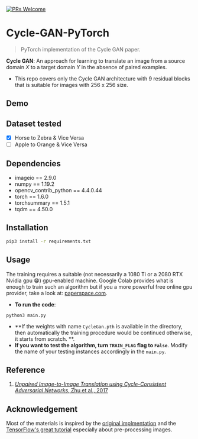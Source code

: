 [![PRs Welcome](https://img.shields.io/badge/PRs-welcome-brightgreen.svg?style=flat-square)](http://makeapullrequest.com) 

# Cycle-GAN-PyTorch
>  PyTorch implementation of the Cycle GAN paper.

**Cycle GAN**: An approach for learning to translate an image from a source domain *X* to a target domain *Y* in the absence of paired examples.

- This repo covers only the Cycle GAN architecture with 9 residual blocks that is suitable for images with 256 x 256 size. 

## Demo


## Dataset tested
- [x] Horse to Zebra & Vice Versa
- [ ] Apple to Orange & Vice Versa

## Dependencies

- imageio == 2.9.0
- numpy == 1.19.2
- opencv_contrib_python == 4.4.0.44
- torch == 1.6.0
- torchsummary == 1.5.1
- tqdm == 4.50.0

## Installation

```bash
pip3 install -r requirements.txt
```
## Usage

The training requires a suitable (not necessarily a 1080 Ti or a 2080 RTX Nvidia gpu :grin:) gpu-enabled machine. Google Colab provides what is enough to train such an algorithm but if you a more powerful free online gpu provider, take a look at: [paperspace.com](paperspace.co).  
- **To run the code**:  
```shell
python3 main.py
```
- **If the weights with name `CycleGan.pth` is available in the directory, then automatically the training procedure would be continued otherwise, it starts from scratch. **.  
- **If you want to test the algorithm,  turn `TRAIN_FLAG` flag to `False`**. Modify the name of your testing instances accordingly in the `main.py`.

## Reference
1. [_Unpaired Image-to-Image Translation using Cycle-Consistent Adversarial Networks_,  Zhu et al., 2017](https://arxiv.org/abs/1703.10593)

## Acknowledgement

Most of the materials is inspired by the [original implmentation](https://github.com/junyanz/pytorch-CycleGAN-and-pix2pix) and the [TensorFlow's great tutorial](https://www.tensorflow.org/tutorials/generative/cyclegan) especially about pre-processing images.